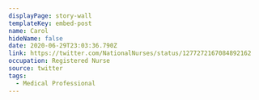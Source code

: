 ```yaml
---
displayPage: story-wall
templateKey: embed-post
name: Carol
hideName: false
date: 2020-06-29T23:03:36.790Z
link: https://twitter.com/NationalNurses/status/1277272167084892162
occupation: Registered Nurse
source: twitter
tags:
  - Medical Professional
---
```

